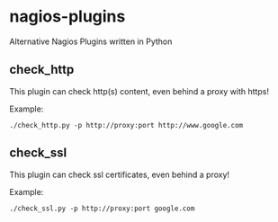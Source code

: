 # nagios-plugins


Alternative Nagios Plugins written in Python


## check_http

This plugin can check http(s) content, even behind a proxy with https!

Example:
```
./check_http.py -p http://proxy:port http://www.google.com
```

## check_ssl

This plugin can check ssl certificates, even behind a proxy!

Example:
```
./check_ssl.py -p http://proxy:port google.com
```
